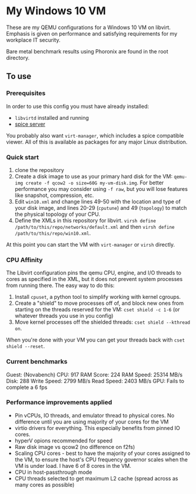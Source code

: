 # My Windows 10 VM

These are my QEMU configurations for a Windows 10 VM on libvirt. Emphasis is given on performance and satisfying requirements for my workplace IT security.

Bare metal benchmark results using Phoronix are found in the root directory.

## To use

### Prerequisites
In order to use this config you must have already installed:

- `libvirtd` installed and running
- [spice server](https://www.spice-space.org/download.html#server)

You probably also want `virt-manager`, which includes a spice compatible viewer. All of this is available as packages for any major Linux distribution.

### Quick start

1) clone the repository
2) Create a disk image to use as your primary hard disk for the VM: `qemu-img create -f qcow2 -o size=60G my-vm-disk.img`. For better performance you may consider using `-f raw`, but you will lose features like snapshot, compression, etc.
2) Edit `win10.xml` and change lines 49-50 with the location and type of your disk image, and lines 20-29 (`cputune`) and 49 (`topology`) to match the physical topology of your CPU.
3) Define the XMLs in this repository for libvirt. `virsh define /path/to/this/repo/networks/default.xml` and then `virsh define /path/to/this/repo/win10.xml`.

At this point you can start the VM with `virt-manager` or `virsh` directly.

### CPU Affinity

The Libvirt configuration pins the qemu CPU, engine, and I/O threads to cores as specified in the XML, but it does not prevent system processes from running there. The easy way to do this:

1) Install `cpuset`, a python tool to simplify working with kernel cgroups.
2) Create a "shield" to move processes off of, and block new ones from starting on the threads reserved for the VM: `cset shield -c 1-6` (or whatever threads you use in you config)
2) Move kernel processes off the shielded threads: `cset shield --kthread on`.

When you're done with your VM you can get your threads back with `cset shield --reset`.


### Current benchmarks

Guest: (Novabench)
CPU: 917
RAM Score: 224
RAM Speed: 25314 MB/s
Disk: 288
Write Speed: 2799 MB/s
Read Speed: 2403 MB/s 
GPU: Fails to complete a 6 fps

### Performance improvements applied

* Pin vCPUs, IO threads, and emulator thread to physical cores. No difference until you are using majority of your cores for the VM
* virtio drivers for everything. This especially benefits from pinned IO cores.
* hyperV opions recommended for speed
* Raw disk image vs qcow2 (no difference on f2fs)
* Scaling CPU cores - best to have the majority of your cores assigned to the VM, to ensure the host's CPU frequency governor scales when the VM is under load. I have 6 of 8 cores in the VM.
* CPU in host-passthrough mode
* CPU threads selected to get maximum L2 cache (spread across as many cores as possible)
